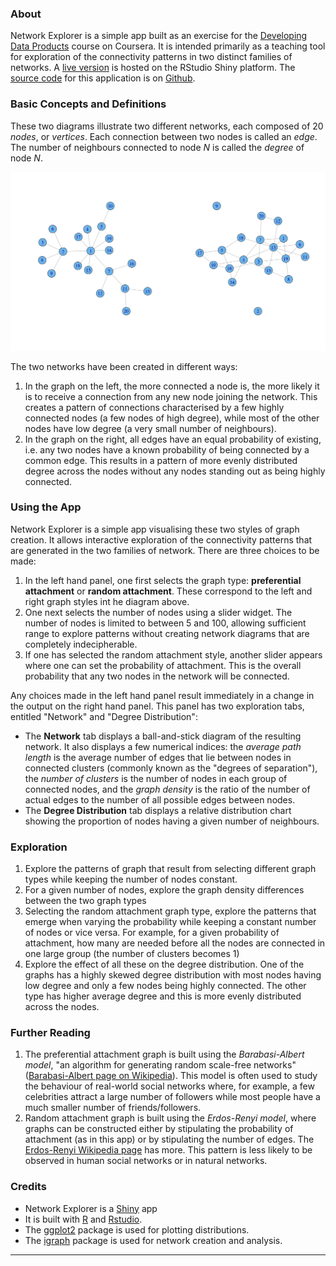 ### About

Network Explorer is a simple app built as an exercise for the [Developing Data Products](https://www.coursera.org/course/devdataprod) course on Coursera. It is intended primarily as a teaching tool for exploration of the connectivity patterns in two distinct families of networks. A [live version](https://ggdata.shinyapps.io/barabasi/) is hosted on the RStudio Shiny platform. The [source code](https://github.com/ggData/barabasi) for this application is on [Github](https://github.com/ggData/barabasi).

### Basic Concepts and Definitions

These two diagrams illustrate two different networks, each composed of 20 _nodes_, or _vertices_. Each connection between two nodes is called an _edge_. The number of neighbours connected to node _N_ is called the _degree_ of node _N_.

![Two network graphs](img/plots.png)

The two networks have been created in different ways:

1. In the graph on the left, the more connected a node is, the more likely it is to receive a connection from any new node joining the network. This creates a pattern of connections characterised by a few highly connected nodes (a few nodes of high degree), while most of the other nodes have low degree (a very small number of neighbours).
2. In the graph on the right, all edges have an equal probability of existing, i.e. any two nodes have a known probability of being connected by a common edge. This results in a pattern of more evenly distributed degree across the nodes without any nodes standing out as being highly connected.

### Using the App

Network Explorer is a simple app visualising these two styles of graph creation. It allows interactive exploration of the connectivity patterns that are generated in the two families of network. There are three choices to be made:

1. In the left hand panel, one first selects the graph type: **preferential attachment** or **random attachment**. These correspond to the left and right graph styles int he diagram above.
2. One next selects the number of nodes using a slider widget. The number of nodes is limited to between 5 and 100, allowing sufficient range to explore patterns without creating network diagrams that are completely indecipherable.
3. If one has selected the random attachment style, another slider appears where one can set the probability of attachment. This is the overall probability that any two nodes in the network will be connected.

Any choices made in the left hand panel result immediately in a change in the output on the right hand panel. This panel has two exploration tabs, entitled "Network" and "Degree Distribution":

- The **Network** tab displays a ball-and-stick diagram of the resulting network. It also displays a few numerical indices: the _average path length_ is the average number of edges that lie between nodes in connected clusters (commonly known as the "degrees of separation"), the _number of clusters_ is the number of nodes in each group of connected nodes, and the _graph density_ is the ratio of the number of actual edges to the number of all possible edges between nodes.
- The **Degree Distribution** tab displays a relative distribution chart showing the proportion of nodes having a given number of neighbours.

### Exploration

1. Explore the patterns of graph that result from selecting different graph types while keeping the number of nodes constant.
2. For a given number of nodes, explore the graph density differences between the two graph types
3. Selecting the random attachment graph type, explore the patterns that emerge when varying the probability while keeping a constant number of nodes or vice versa. For example, for a given probability of attachment, how many are needed before all the nodes are connected in one large group (the number of clusters becomes 1)
4. Explore the effect of all these on the degree distribution. One of the graphs has a  highly skewed degree distribution with most nodes having low degree and only a few nodes being highly connected. The other type has higher average degree and this is more evenly distributed across the nodes.

### Further Reading

1. The preferential attachment graph is built using the _Barabasi-Albert model_, "an algorithm for generating random scale-free networks" ([Barabasi-Albert page on Wikipedia](http://en.wikipedia.org/wiki/Barab%C3%A1si%E2%80%93Albert_model)). This model is often used to study the behaviour of real-world social networks where, for example, a few celebrities attract a large number of followers while most people have a much smaller number of friends/followers.
2. Random attachment graph is built using the _Erdos-Renyi model_, where graphs can be constructed either by stipulating the probability of attachment (as in this app) or by stipulating the number of edges. The [Erdos-Renyi Wikipedia page](http://en.wikipedia.org/wiki/Erd%C5%91s%E2%80%93R%C3%A9nyi_model) has more. This pattern is less likely to be observed in human social networks or in natural networks.

### Credits

- Network Explorer is a [Shiny](http://shiny.rstudio.com/) app 
- It is built with [R](http://www.r-project.org/) and  [Rstudio](http://www.rstudio.com/). 
- The [ggplot2](http://ggplot2.org/) package is used for plotting distributions.
- The [igraph](http://igraph.org/redirect.html) package is used for network creation and analysis.

----
